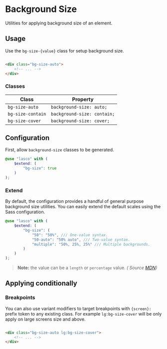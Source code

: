 # Background Size

Utilities for applying background size of an element.

## Usage

Use the `bg-size-{value}` class for setup background size.

```html

<div class="bg-size-auto">
    <!-- ... -->
</div>
```

### Classes

| Class             | Property                    |
|-------------------|-----------------------------|
| `bg-size-auto`    | `background-size: auto;`    |
| `bg-size-contain` | `background-size: contain;` |
| `bg-size-cover`   | `background-size: cover;`   |

## Configuration

First, allow `background-size` classes to be generated.

```scss
@use "lasco" with (
    $extend: (
        "bg-size": true
    )
);
```

### Extend

By default, the configuration provides a handful of general purpose background size utilities. You can easily extend the
default scales using the Sass configuration.

```scss
@use "lasco" with (
    $extend: (
        "bg-size": (
            "50": "50%", /// One-value syntax.
            "50-auto": "50% auto", /// Two-value syntax.
            "multiple": "50%, 25%, 25%" /// Multiple backgrounds.
        )
    )
);
```

> **Note:** the value can be a `length` or `percentage` value. _(
Source [MDN](https://developer.mozilla.org/en-US/docs/Web/CSS/background-size#values))_

## Applying conditionally

### Breakpoints

You can also use variant modifiers to target breakpoints with `{screen}:` prefix token to any existing class. For
example `lg:bg-size-cover` will be only apply on large screens size and above.

```html

<div class="bg-size-auto lg:bg-size-cover">
    <!-- ... -->
</div>
```
